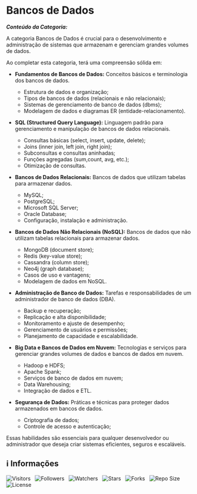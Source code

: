 <!-- Título -->
# Bancos de Dados

***Conteúdo da Categoria:***

A categoria Bancos de Dados é crucial para o desenvolvimento e administração de sistemas que armazenam e gerenciam grandes volumes de dados.

Ao completar esta categoria, terá uma compreensão sólida em:

* **Fundamentos de Bancos de Dados:** Conceitos básicos e terminologia dos bancos de dados.
  * Estrutura de dados e organização;
  * Tipos de bancos de dados (relacionais e não relacionais);
  * Sistemas de gerenciamento de banco de dados (dbms);
  * Modelagem de dados e diagramas ER (entidade-relacionamento).

* **SQL (Structured Query Language):** Linguagem padrão para gerenciamento e manipulação de bancos de dados relacionais.
  * Consultas básicas (select, insert, update, delete);
  * Joins (inner join, left join, right join);
  * Subconsultas e consultas aninhadas;
  * Funções agregadas (sum,count, avg, etc.);
  * Otimização de consultas.

* **Bancos de Dados Relacionais:** Bancos de dados que utilizam tabelas para armazenar dados.
  * MySQL;
  * PostgreSQL;
  * Microsoft SQL Server;
  * Oracle Database;
  * Configuração, instalação e administração.

* **Bancos de Dados Não Relacionais (NoSQL):** Bancos de dados que não utilizam tabelas relacionais para armazenar dados.
  * MongoDB (document store);
  * Redis (key-value store);
  * Cassandra (column store);
  * Neo4j (graph database);
  * Casos de uso e vantagens;
  * Modelagem de dados em NoSQL.

* **Administração de Banco de Dados:** Tarefas e responsabilidades de um administrador de banco de dados (DBA).
  * Backup e recuperação;
  * Replicação e alta disponibilidade;
  * Monitoramento e ajuste de desempenho;
  * Gerenciamento de usuários e permissões;
  * Planejamento de capacidade e escalabilidade.

* **Big Data e Bancos de Dados em Nuvem:** Tecnologias e serviços para gerenciar grandes volumes de dados e bancos de dados em nuvem.
  * Hadoop e HDFS;
  * Apache Spank;
  * Serviços de banco de dados em nuvem;
  * Data Warehousing;
  * Integração de dados e ETL.

* **Segurança de Dados:** Práticas e técnicas para proteger dados armazenados em bancos de dados.
  * Criptografia de dados;
  * Controle de acesso e autenticação;

Essas habilidades são essenciais para qualquer desenvolvedor ou administrador que deseja criar sistemas eficientes, seguros e escaláveis.

<!-- Informações -->
## &#8505; Informações

![Visitors](https://api.visitorbadge.io/api/visitors?path=Devsgeeknerd%2Fcat-ban-dad&label=Visitantes&labelColor=%23700070&labelStyle=none&countColor=%23000fff&style=plastic&color=%23ffffff "Total de Visitantes")
&nbsp;
![Followers](https://img.shields.io/github/followers/Devsgeeknerd?style=p&label=Seguidores&labelColor=800080&color=000fff "Total de Seguidores")
&nbsp;
![Watchers](https://img.shields.io/github/watchers/Devsgeeknerd/cat-ban-dad?style=p&label=Observadores&labelColor=800080&color=000fff "Total de Observadores")
&nbsp;
![Stars](https://img.shields.io/github/stars/Devsgeeknerd/cat-ban-dad?style=p&label=Estrelas&labelColor=800080&color=000fff "Total de Estrelas")
&nbsp;
![Forks](https://img.shields.io/github/forks/Devsgeeknerd/cat-ban-dad?style=p&label=Bifurcações&labelColor=800080&color=000fff "Total de Bifurcações")
&nbsp;
![Repo Size](https://img.shields.io/github/repo-size/Devsgeeknerd/cat-ban-dad?style=p&label=Tamanho&labelColor=800080&color=000fff "Tamanho do Repositório")
&nbsp;
![License](https://img.shields.io/github/license/Devsgeeknerd/cat-ban-dad?style=p&label=Licença&labelColor=800080&color=000fff "Licença do Repositório")
